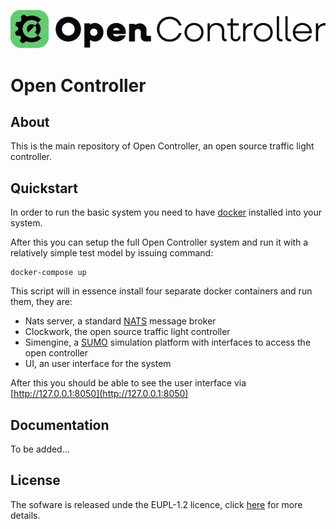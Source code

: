 ![Open Controller Logo](https://github.com/Open-TLC/open_controller/blob/main/ui/assets/OC_logo_green_horizontal.jpg)

# Open Controller

## About 

This is the main repository of Open Controller, an open source traffic light controller.

## Quickstart

In order to run the basic system you need to have [docker](https://docs.docker.com/get-started/get-docker/) installed into your system. 

After this you can setup the full Open Controller system and run it with a relatively simple test model by issuing command:

    docker-compose up

This script will in essence install four separate docker containers and run them, they are:

- Nats server, a standard [NATS](https://nats.io) message broker
- Clockwork, the open source traffic light controller
- Simengine, a [SUMO](https://eclipse.dev/sumo/) simulation platform with interfaces to access the open controller
- UI, an user interface for the system

After this you should be able to see the user interface via [http://127.0.0.1:8050](http://127.0.0.1:8050)

## Documentation

To be added...

## License

The sofware is released unde the EUPL-1.2 licence, click [here](https://joinup.ec.europa.eu/collection/eupl/eupl-text-eupl-12) for more details.
